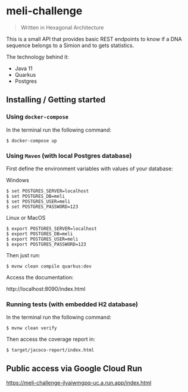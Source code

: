 # meli-challenge 
> Written in Hexagonal Architecture

This is a small API that provides basic REST endpoints to know if a DNA sequence belongs to a Simion and to gets statistics.

The technology behind it: 
* Java 11
* Quarkus
* Postgres

## Installing / Getting started

### **Using `docker-compose`**

In the terminal run the following command:
```console
$ docker-compose up
``` 

### **Using `Maven`** (with local Postgres database)

First define the environment variables with values of your database:

Windows
```console
$ set POSTGRES_SERVER=localhost
$ set POSTGRES_DB=meli
$ set POSTGRES_USER=meli
$ set POSTGRES_PASSWORD=123
```
Linux or MacOS
```console
$ export POSTGRES_SERVER=localhost
$ export POSTGRES_DB=meli
$ export POSTGRES_USER=meli
$ export POSTGRES_PASSWORD=123
```

Then just run:

```console
$ mvnw clean compile quarkus:dev
```

Access the documentation: 

http://localhost:8090/index.html


### **Running tests** (with embedded H2 database)

In the terminal run the following command:
```console
$ mvnw clean verify
```
Then access the coverage report in:
```console
$ target/jacoco-report/index.html
```

## Public access via Google Cloud Run
https://meli-challenge-jlyaiwmgpq-uc.a.run.app/index.html
